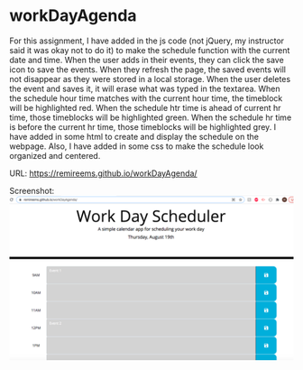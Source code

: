 # workDayAgenda

For this assignment, I have added in the js code (not jQuery, my instructor said it was okay not to do it) to make the schedule function with the current date and time. When the user adds in their events, they can click the save icon to save the events. When they refresh the page, the saved events will not disappear as they were stored in a local storage. When the user deletes the event and saves it, it will erase what was typed in the textarea. When the schedule hour time matches with the current hour time, the timeblock will be highlighted red. When the schedule htr time is ahead of current hr time, those timeblocks will be highlighted green. When the schedule hr time is before the current hr time, those timeblocks will be highlighted grey. I have added in some html to create and display the schedule on the webpage. Also, I have added in some css to make the schedule look organized and centered.  

URL: https://remireems.github.io/workDayAgenda/

Screenshot:
![Screenshot of Work Day Agenda](WDA.png)
